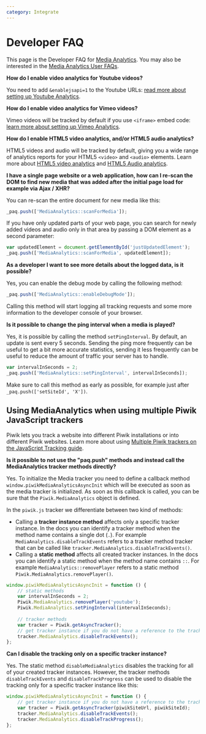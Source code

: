 ```yaml
---
category: Integrate
---
```

# Developer FAQ

This page is the Developer FAQ for [Media Analytics](http://www.media-analytics.net/). You may also be interested in the [Media Analytics User FAQs](https://piwik.org/faq/media-analytics/).

__How do I enable video analytics for Youtube videos?__

You need to add `&enablejsapi=1` to the Youtube URLs: [read more about setting up Youtube Analytics](/guides/media-analytics/setup#tracking-youtube-videos).

__How do I enable video analytics for Vimeo videos?__

Vimeo videos will be tracked by default if you use `<iframe>` embed code: [learn more about setting up Vimeo Analytics](/guides/media-analytics/setup#tracking-vimeo-videos).

__How do I enable HTML5 video analytics, and/or HTML5 audio analytics?__

HTML5 videos and audio will be tracked by default, giving you a wide range of analytics reports for your HTML5 `<video>` and `<audio>` elements.
Learn more about [HTML5 video analytics](/guides/media-analytics/setup#tracking-html5-videos) and [HTML5 Audio analytics](/guides/media-analytics/setup#tracking-html5-audios).  

__I have a single page website or a web application, how can I re-scan the DOM to find new media that was added after the initial page load for example via Ajax / XHR?__

You can re-scan the entire document for new media like this:

```js
_paq.push(['MediaAnalytics::scanForMedia']);
```
 
If you have only updated parts of your web page, you can search for newly added videos and audio only in that area by passing a 
DOM element as a second parameter:

```js
var updatedElement = document.getElementById('justUpdatedElement');
_paq.push(['MediaAnalytics::scanForMedia', updatedElement]);
```
 
__As a developer I want to see more details about the logged data, is it possible?__

Yes, you can enable the debug mode by calling the following method:

```js
_paq.push(['MediaAnalytics::enableDebugMode']);
```
 
Calling this method will start logging all tracking requests and some more information to the developer 
console of your browser. 

__Is it possible to change the ping interval when a media is played?__ 

Yes, it is possible by calling the method `setPingInterval`. By default, an update is sent every 5 seconds. 
Sending the ping more frequently can be useful to get a bit more accurate statistics, sending it less frequently can
be useful to reduce the amount of traffic your server has to handle.

```js
var intervalInSeconds = 2;
_paq.push(['MediaAnalytics::setPingInterval', intervalInSeconds]);
```

Make sure to call this method as early as possible, for example just after `_paq.push(['setSiteId', 'X'])`.

## Using MediaAnalytics when using multiple Piwik JavaScript trackers

Piwik lets you track a website into different Piwik installations or into different Piwik websites. Learn more about 
using [Multiple Piwik trackers on the JavaScript Tracking guide](/guides/tracking-javascript-guide#multiple-piwik-trackers).

__Is it possible to not use the "paq.push" methods and instead call the MediaAnalytics tracker methods directly?__

Yes. To initialize the Media tracker you need to define a callback method `window.piwikMediaAnalyticsAsyncInit`
which will be executed as soon as the media tracker is initialized. As soon as this callback is called, you can be sure
that the `Piwik.MediaAnalytics` object is defined.

In the `piwik.js` tracker we differentiate between two kind of methods:

* Calling a **tracker instance method** affects only a specific tracker instance. In the docs you can 
  identify a tracker method when the method name contains a single dot (`.`). For example `MediaAnalytics.disableTrackEvents` 
  refers to a tracker method tracker that can be called like `tracker.MediaAnalytics.disableTrackEvents()`.
* Calling a **static method** affects all created tracker instances. In the docs you can identify a static method when 
  the method name contains `::`. For example `MediaAnalytics::removePlayer` refers to a static method 
  `Piwik.MediaAnalytics.removePlayer()`.

```js
window.piwikMediaAnalyticsAsyncInit = function () {
    // static methods
    var intervalInSeconds = 2;
    Piwik.MediaAnalytics.removePlayer('youtube'); 
    Piwik.MediaAnalytics.setPingInterval(intervalInSeconds);
     
    // tracker methods
    var tracker = Piwik.getAsyncTracker(); 
    // get tracker instance if you do not have a reference to the tracker instance yet
    tracker.MediaAnalytics.disableTrackEvents();
};
```

__Can I disable the tracking only on a specific tracker instance?__

Yes. The static method `disableMediaAnalytics` disables the tracking for all of your created tracker instances.
However, the tracker methods `disableTrackEvents` and `disableTrackProgress` can be used to disable the tracking only 
for a specific tracker instance like this:

```js
window.piwikMediaAnalyticsAsyncInit = function () {
    // get tracker instance if you do not have a reference to the tracker instance yet
    var tracker = Piwik.getAsyncTracker(piwikSiteUrl, piwikSiteId); 
    tracker.MediaAnalytics.disableTrackEvents();
    tracker.MediaAnalytics.disableTrackProgress();
};
```

